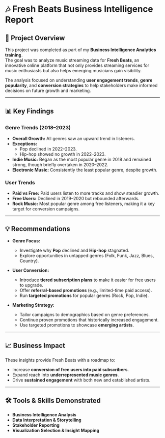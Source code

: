 # 🎶 Fresh Beats Business Intelligence Report

## 📌 Project Overview
This project was completed as part of my **Business Intelligence Analytics training**.  
The goal was to analyze music streaming data for **Fresh Beats**, an innovative online platform that not only provides streaming services for music enthusiasts but also helps emerging musicians gain visibility.  

The analysis focused on understanding **user engagement trends**, **genre popularity**, and **conversion strategies** to help stakeholders make informed decisions on future growth and marketing.

---

## 📊 Key Findings

### Genre Trends (2018–2023)
- **Overall Growth:** All genres saw an upward trend in listeners.  
- **Exceptions:**  
  - Pop declined in 2022–2023.  
  - Hip-hop showed no growth in 2022–2023.  
- **Indie Music:** Began as the most popular genre in 2018 and remained strong, though briefly overtaken in 2020–2022.  
- **Electronic Music:** Consistently the least popular genre, despite growth.

### User Trends
- **Paid vs Free:** Paid users listen to more tracks and show steadier growth.  
- **Free Users:** Declined in 2019–2020 but rebounded afterwards.  
- **Rock Music:** Most popular genre among free listeners, making it a key target for conversion campaigns.  

---

## 💡 Recommendations

- **Genre Focus:**  
  - Investigate why **Pop** declined and **Hip-hop** stagnated.  
  - Explore opportunities in untapped genres (Folk, Funk, Jazz, Blues, Country).  

- **User Conversion:**  
  - Introduce **tiered subscription plans** to make it easier for free users to upgrade.  
  - Offer **referral-based promotions** (e.g., limited-time paid access).  
  - Run **targeted promotions** for popular genres (Rock, Pop, Indie).  

- **Marketing Strategy:**  
  - Tailor campaigns to demographics based on genre preferences.  
  - Continue proven promotions that historically increased engagement.  
  - Use targeted promotions to showcase **emerging artists**.  

---

## 📈 Business Impact
These insights provide Fresh Beats with a roadmap to:
- Increase **conversion of free users into paid subscribers**.  
- Expand reach into **underrepresented music genres**.  
- Drive **sustained engagement** with both new and established artists.  

---

## 🛠️ Tools & Skills Demonstrated
- **Business Intelligence Analysis**
- **Data Interpretation & Storytelling**
- **Stakeholder Reporting**
- **Visualization Selection & Insight Mapping**
